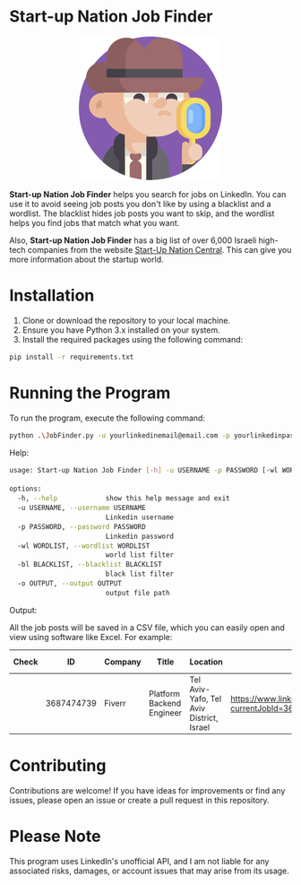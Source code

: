 # Start-up Nation Job Finder

<p align="center">
  <img src="./images/detective.png">
</p>

**Start-up Nation Job Finder** helps you search for jobs on LinkedIn. You can use it to avoid seeing job posts you don't like by using a blacklist and a wordlist. The blacklist hides job posts you want to skip, and the wordlist helps you find jobs that match what you want.

Also, **Start-up Nation Job Finder** has a big list of over 6,000 Israeli high-tech companies from the website [Start-Up Nation Central](https://startupnationcentral.org/). This can give you more information about the startup world.

# Installation

1. Clone or download the repository to your local machine.
2. Ensure you have Python 3.x installed on your system.
3. Install the required packages using the following command:

```bash
pip install -r requirements.txt
```

# Running the Program

To run the program, execute the following command:

```bash
python .\JobFinder.py -u yourlinkedinemail@email.com -p yourlinkedinpassword
```

Help:

```bash
usage: Start-up Nation Job Finder [-h] -u USERNAME -p PASSWORD [-wl WORDLIST] [-bl BLACKLIST] [-o OUTPUT]

options:
  -h, --help            show this help message and exit
  -u USERNAME, --username USERNAME
                        Linkedin username
  -p PASSWORD, --password PASSWORD
                        Linkedin password
  -wl WORDLIST, --wordlist WORDLIST
                        world list filter
  -bl BLACKLIST, --blacklist BLACKLIST
                        black list filter
  -o OUTPUT, --output OUTPUT
                        output file path
```

Output:

All the job posts will be saved in a CSV file, which you can easily open and view using software like Excel.
For example:

| Check | ID         | Company | Title                     | Location                                 | Link                                                          | Funding Stage | Is Remote |
| ----- | ---------- | ------- | ------------------------- | ---------------------------------------- | ------------------------------------------------------------- | ------------- | --------- |
|       | 3687474739 | Fiverr  | Platform Backend Engineer | Tel Aviv-Yafo, Tel Aviv District, Israel | https://www.linkedin.com/jobs/search/?currentJobId=3687474739 | Public        | FALSE     |

# Contributing

Contributions are welcome! If you have ideas for improvements or find any issues, please open an issue or create a pull request in this repository.

# Please Note

This program uses LinkedIn's unofficial API, and I am not liable for any associated risks, damages, or account issues that may arise from its usage.
